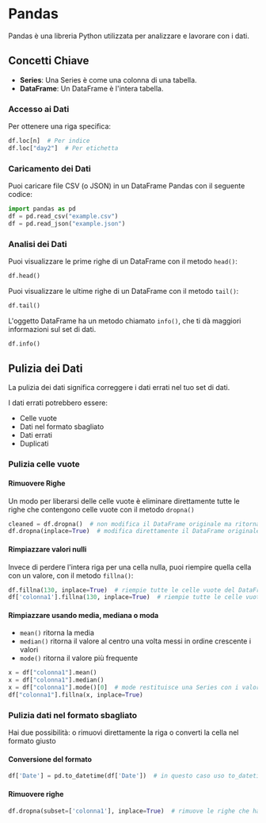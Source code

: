 # Pandas 

Pandas è una libreria Python utilizzata per analizzare e lavorare con i dati.

## Concetti Chiave

- **Series**: Una Series è come una colonna di una tabella.
- **DataFrame**: Un DataFrame è l'intera tabella.

### Accesso ai Dati

Per ottenere una riga specifica:
```python
df.loc[n]  # Per indice
df.loc["day2"]  # Per etichetta
```

### Caricamento dei Dati

Puoi caricare file CSV (o JSON) in un DataFrame Pandas con il seguente codice:
```python
import pandas as pd
df = pd.read_csv("example.csv")
df = pd.read_json("example.json")
```

### Analisi dei Dati

Puoi visualizzare le prime righe di un DataFrame con il metodo `head()`:
```python
df.head()
```

Puoi visualizzare le ultime righe di un DataFrame con il metodo `tail()`:
```python
df.tail()
```

L'oggetto DataFrame ha un metodo chiamato `info()`, che ti dà maggiori informazioni sul set di dati.
```python
df.info()
```

## Pulizia dei Dati

La pulizia dei dati significa correggere i dati errati nel tuo set di dati.

I dati errati potrebbero essere:
- Celle vuote
- Dati nel formato sbagliato
- Dati errati
- Duplicati

### Pulizia celle vuote

#### Rimuovere Righe

Un modo per liberarsi delle celle vuote è eliminare direttamente tutte le righe che contengono celle vuote con il metodo `dropna()`
```python
cleaned = df.dropna()  # non modifica il DataFrame originale ma ritorna una nuova copia
df.dropna(inplace=True)  # modifica direttamente il DataFrame originale
```

#### Rimpiazzare valori nulli

Invece di perdere l'intera riga per una cella nulla, puoi riempire quella cella con un valore, con il metodo `fillna()`:
```python
df.fillna(130, inplace=True)  # riempie tutte le celle vuote del DataFrame
df['colonna1'].fillna(130, inplace=True)  # riempie tutte le celle vuote di una specifica colonna 
```

#### Rimpiazzare usando media, mediana o moda
- `mean()` ritorna la media
- `median()` ritorna il valore al centro una volta messi in ordine crescente i valori
- `mode()` ritorna il valore più frequente 

```python
x = df["colonna1"].mean()
x = df["colonna1"].median()
x = df["colonna1"].mode()[0]  # mode restituisce una Series con i valori più frequenti, dunque aggiungo '[0]' per prendere il primo elemento
df["colonna1"].fillna(x, inplace=True)
```

### Pulizia dati nel formato sbagliato

Hai due possibilità: o rimuovi direttamente la riga o converti la cella nel formato giusto

#### Conversione del formato
```python
df['Date'] = pd.to_datetime(df['Date'])  # in questo caso uso to_datetime ma dipende da che formato voglio
```

#### Rimuovere righe 
```python
df.dropna(subset=['colonna1'], inplace=True)  # rimuove le righe che hanno una cella vuota nella colonna specificata 
```
